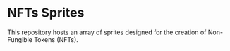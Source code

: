 # NFTs Sprites
This repository hosts an array of sprites designed for the creation of Non-Fungible Tokens (NFTs).
